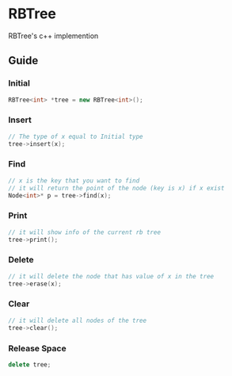 # RBTree
RBTree's c++ implemention

## Guide

### Initial

```c++
RBTree<int> *tree = new RBTree<int>();
```

### Insert

```c++
// The type of x equal to Initial type
tree->insert(x);
```

### Find

```c++
// x is the key that you want to find
// it will return the point of the node (key is x) if x exist
Node<int>* p = tree->find(x);
```

### Print

```c++
// it will show info of the current rb tree
tree->print();
```

### Delete

```c++
// it will delete the node that has value of x in the tree
tree->erase(x);
```

### Clear

```c++
// it will delete all nodes of the tree
tree->clear();
```

### Release Space

```c++
delete tree;
```
